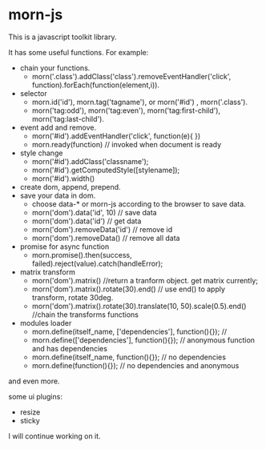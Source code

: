 morn-js
=======

This is a javascript toolkit library.

It has some useful functions. For example:

* chain your functions.
  * morn('.class').addClass('class').removeEventHandler('click', function).forEach(function(element,i)).
* selector 
  * morn.id('id'), morn.tag('tagname'), or morn('#id') , morn('.class').
  * morn('tag:odd'), morn('tag:even'), morn('tag:first-child'), morn('tag:last-child').
* event add and remove.
  * morn('#id').addEventHandler('click', function(e){ })
  * morn.ready(function) // invoked when document is ready
* style change
  * morn('#id').addClass('classname');
  * morn('#id').getComputedStyle([stylename]);
  * morn('#id').width()
* create dom, append, prepend.
* save your data in dom.
  * choose data-* or morn-js according to the browser to save data.
  * morn('dom').data('id', 10) // save data
  * morn('dom').data('id')     // get data
  * morn('dom').removeData('id') // remove id
  * morn('dom').removeData()   // remove all data
* promise for async function
  * morn.promise().then(success, failed).reject(value).catch(handleError);
* matrix transform
  * morn('dom').matrix()   //return a tranform object. get matrix currently;
  * morn('dom').matrix().rotate(30).end()   // use end() to apply transform, rotate 30deg.
  * morn('dom').matrix().rotate(30).translate(10, 50).scale(0.5).end()   //chain the transforms functions
* modules loader
  * morn.define(itself_name, ['dependencies'], function(){}); // 
  * morn.define(['dependencies'], function(){});  // anonymous function and has dependencies 
  * morn.define(itself_name, function(){}); // no dependencies
  * morn.define(function(){});  // no dependencies and anonymous

and even more.

some ui plugins:

* resize
* sticky

I will continue working on it.

